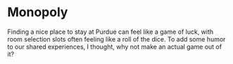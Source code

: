 # Monopoly
Finding a nice place to stay at Purdue can feel like a game of luck, with room selection slots often feeling like a roll of the dice. To add some humor to our shared experiences, I thought, why not make an actual game out of it?

